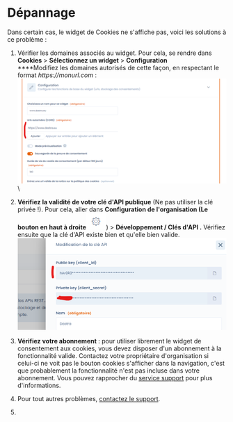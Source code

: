 # Dépannage

Dans certain cas, le widget de Cookies ne s'affiche pas, voici les solutions à ce problème :&#x20;

1. Vérifier les domaines associés au widget. Pour cela, se rendre dans **Cookies** > **Sélectionnez un widget** > **Configuration** \
   ****Modifiez les domaines autorisés de cette façon, en respectant le format _https://monurl.com_ : \
   ![](<../../.gitbook/assets/image (7).png>)\

2. **Vérifiez la validité de votre clé d'API publique** (Ne pas utiliser la clé privée !). Pour cela, aller dans **Configuration de l'organisation (Le bouton en haut à droite**![](<../../.gitbook/assets/image (2).png>)) > **Développement / Clés d'API .** Vérifiez ensuite que la clé d'API existe bien et qu'elle bien valide.\
   ![](../../.gitbook/assets/image.png)
3. **Vérifiez votre abonnement** : pour utiliser librement le widget de consentement aux cookies, vous devez disposer d'un abonnement à la fonctionnalité valide. Contactez votre propriétaire d'organisation si celui-ci ne voit pas le bouton cookies s'afficher dans la navigation, c'est que probablement la fonctionnalité n'est pas incluse dans votre abonnement. Vous pouvez rapprocher du [service support](mailto:support@dastra.eu) pour plus d'informations.
4. Pour tout autres problèmes, [contactez le support](https://doc.dastra.eu/commencer/le-support/faire-une-demande-de-support?cacheBust=1676909428068).



1.
